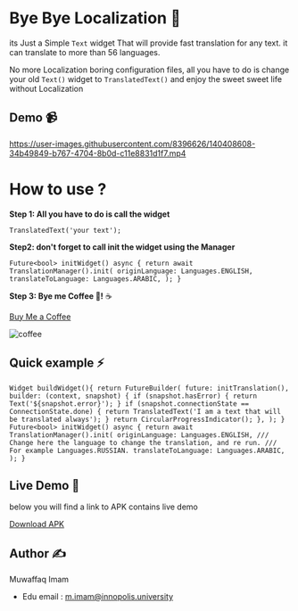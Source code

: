 # Bye Bye Localization 👋
its Just a Simple `Text` widget That will provide fast translation for any text. it can translate to more than 56 languages.

No more Localization boring configuration files, all you have to do is change your old `Text()` widget to `TranslatedText()` and enjoy the sweet sweet life without Localization
 
## Demo 📹

https://user-images.githubusercontent.com/8396626/140408608-34b49849-b767-4704-8b0d-c11e8831d1f7.mp4


# How to use ?
**Step 1: All you have to do is call the widget**

`TranslatedText('your text');`

 **Step2: don't forget to call init the widget using the Manager**

 ` Future<bool> initWidget() async {
    return await TranslationManager().init(
      originLanguage: Languages.ENGLISH,
      translateToLanguage: Languages.ARABIC,
    );
  } 
`

**Step 3: Bye me Coffee 🙂!** ☕️

[Buy Me a Coffee](https://bit.ly/3bHVfGH)

![coffee](https://user-images.githubusercontent.com/8396626/140408636-4b91040e-5d89-41e0-9fe4-0e814a142c62.png)

## Quick example ⚡️
` Widget buildWidget(){
    return FutureBuilder(
      future: initTranslation(),
      builder: (context, snapshot) {
        if (snapshot.hasError) {
          return Text('${snapshot.error}');
        }
        if (snapshot.connectionState == ConnectionState.done) {
          return TranslatedText('I am a text that will be translated always');
        }
        return CircularProgressIndicator();
      },
    );
  }
  Future<bool> initWidget() async {
    return await TranslationManager().init(
      originLanguage: Languages.ENGLISH,
      /// Change here the language to change the translation, and re run.
      /// For example Languages.RUSSIAN.
      translateToLanguage: Languages.ARABIC,
    );
  }
`


## Live Demo 🔆
below you will find a link to APK contains live demo 

[Download APK](https://www.dropbox.com/s/3o6t4f9mxnf94hu/bye%20bye%20localization.apk?dl=0)

## Author ✍️
Muwaffaq Imam
- Edu email : m.imam@innopolis.university	
